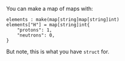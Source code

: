 You can make a map of maps with:

```
elements : make(map[string]map[string]int)
elements["H"] = map[string]int{
    "protons": 1,
    "neutrons": 0,
}
```

But note, this is what you have `struct` for.

